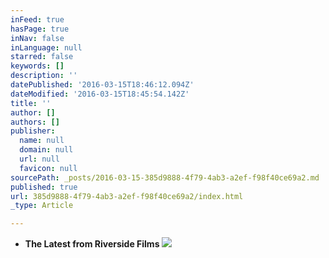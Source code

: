 ```yaml
---
inFeed: true
hasPage: true
inNav: false
inLanguage: null
starred: false
keywords: []
description: ''
datePublished: '2016-03-15T18:46:12.094Z'
dateModified: '2016-03-15T18:45:54.142Z'
title: ''
author: []
authors: []
publisher:
  name: null
  domain: null
  url: null
  favicon: null
sourcePath: _posts/2016-03-15-385d9888-4f79-4ab3-a2ef-f98f40ce69a2.md
published: true
url: 385d9888-4f79-4ab3-a2ef-f98f40ce69a2/index.html
_type: Article

---
```

* **The Latest from Riverside Films**
![](https://the-grid-user-content.s3-us-west-2.amazonaws.com/ae12beda-dc1c-40cc-8f58-79c514a90ad5.jpg)